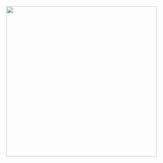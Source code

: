 
<doctype html>
<html>
  
</html>
<head>
  
</head>
<body>
  <img src="https://blog.hubspot.com/hs-fs/hubfs/html-projects.png?width=893&height=600&name=html-projects.png"  width="400px">
</body>
</html>

